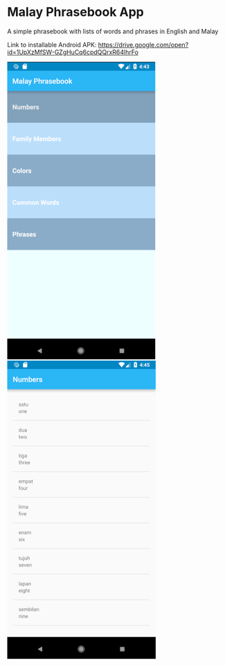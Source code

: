 Malay Phrasebook App
===================================

A simple phrasebook with lists of words and phrases in English and Malay

Link to installable Android APK:
https://drive.google.com/open?id=1UpXzMfSW-GZgHuCq6cpdQQrxR64lhrFo

![](images/mainActivity.PNG)
![](images/numbersActivity.PNG)
